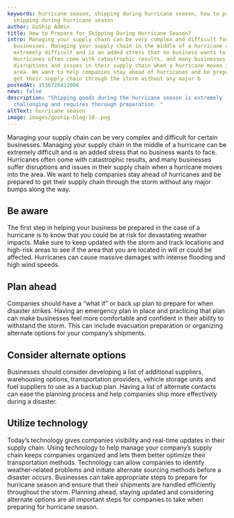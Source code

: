 ```yaml
---
keywords: hurricane season, shipping during hurricane season, how to prepare for
  shipping during hurricane season
author: GoShip Admin
title: How to Prepare for Shipping During Hurricane Season?
intro: Managing your supply chain can be very complex and difficult for certain
  businesses. Managing your supply chain in the middle of a hurricane can be
  extremely difficult and is an added stress that no business wants to face.
  Hurricanes often come with catastrophic results, and many businesses suffer
  disruptions and issues in their supply chain when a hurricane moves into the
  area. We want to help companies stay ahead of hurricanes and be prepared to
  get their supply chain through the storm without any major b
postedAt: 1536728412000
news: false
description: "Shipping goods during the hurricane season is extremely
  challenging and requires thorough preparation. "
altText: hurricane season
image: images/goship-blog-10-.png
---
```

Managing your supply chain can be very complex and difficult for certain businesses. Managing your supply chain in the middle of a hurricane can be extremely difficult and is an added stress that no business wants to face. Hurricanes often come with catastrophic results, and many businesses suffer disruptions and issues in their supply chain when a hurricane moves into the area. We want to help companies stay ahead of hurricanes and be prepared to get their supply chain through the storm without any major bumps along the way.

## **Be aware**

The first step in helping your business be prepared in the case of a hurricane is to know that you could be at risk for devastating weather impacts. Make sure to keep updated with the storm and track locations and high-risk areas to see if the area that you are located in will or could be affected. Hurricanes can cause massive damages with intense flooding and high wind speeds.

## **Plan ahead**

Companies should have a “what if” or back up plan to prepare for when disaster strikes. Having an emergency plan in place and practicing that plan can make businesses feel more comfortable and confident in their ability to withstand the storm. This can include evacuation preparation or organizing alternate options for your company’s shipments.

## **Consider alternate options**

Businesses should consider developing a list of additional suppliers, warehousing options, transportation providers, vehicle storage units and fuel suppliers to use as a backup plan. Having a list of alternate contacts can ease the planning process and help companies ship more effectively during a disaster.

## **Utilize technology**

Today’s technology gives companies visibility and real-time updates in their supply chain. Using technology to help manage your company’s supply chain keeps companies organized and lets them better optimize their transportation methods. Technology can allow companies to identify weather-related problems and initiate alternate sourcing methods before a disaster occurs. Businesses can take appropriate steps to prepare for hurricane season and ensure that their shipments are handled efficiently throughout the storm. Planning ahead, staying updated and considering alternate options are all important steps for companies to take when preparing for hurricane season.